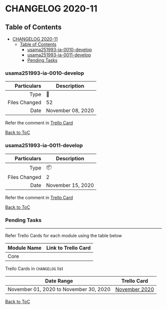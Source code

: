 # CHANGELOG 2020-11

## Table of Contents

- [CHANGELOG 2020-11](#changelog-2020-11)
  - [Table of Contents](#table-of-contents)
    - [usama251993-ia-0010-develop](#usama251993-ia-0010-develop)
    - [usama251993-ia-0011-develop](#usama251993-ia-0011-develop)
    - [Pending Tasks](#pending-tasks)

### usama251993-ia-0010-develop

|   Particulars | Description       |
| ------------: | ----------------- |
|          Type | :tada:            |
| Files Changed | 52                |
|          Date | November 08, 2020 |

Refer the comment in [Trello Card](https://trello.com/c/0PUxh59M)

[Back to ToC](#table-of-contents)

### usama251993-ia-0011-develop

|   Particulars | Description       |
| ------------: | ----------------- |
|          Type | :package:         |
| Files Changed | 2                 |
|          Date | November 15, 2020 |

Refer the comment in [Trello Card](https://trello.com/c/0PUxh59M)

[Back to ToC](#table-of-contents)


### Pending Tasks

---

Refer Trello Cards for each module using the table below

| Module Name | Link to Trello Card |
| ----------- | ------------------- |
| Core        |                     |

Trello Cards in `CHANGELOG` list

| Date Range                             | Trello Card                                    |
| -------------------------------------- | ---------------------------------------------- |
| November 01, 2020 to November 30, 2020 | [November 2020](https://trello.com/c/0PUxh59M) |

[Back to ToC](#table-of-contents)
